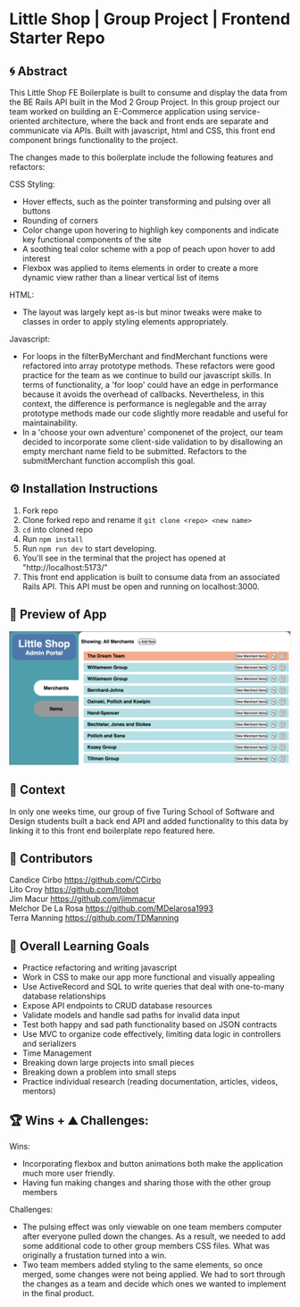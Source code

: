 # Little Shop | Group Project | Frontend Starter Repo

## 🌀 Abstract
This Little Shop FE Boilerplate is built to consume and display the data from the BE Rails API built in the Mod 2 Group Project. In this group project our team worked on building an E-Commerce application using service-oriented architecture, where the back and front ends are separate and communicate via APIs. Built with javascript, html and CSS, this front end component brings functionality to the project.

The changes made to this boilerplate include the following features and refactors:

CSS Styling: 
- Hover effects, such as the pointer transforming and pulsing over all buttons
- Rounding of corners
- Color change upon hovering to highligh key components and indicate key functional components of the site 
- A soothing teal color scheme with a pop of peach upon hover to add interest
- Flexbox was applied to items elements in order to create a more dynamic view rather than a linear vertical list of items

HTML: 
- The layout was largely kept as-is but minor tweaks were make to classes in order to apply styling elements appropriately.

Javascript:
- For loops in the filterByMerchant and findMerchant functions were refactored into array prototype methods. These refactors were good practice for the team as we continue to build our javascript skills. In terms of functionality, a 'for loop' could have an edge in performance because it avoids the overhead of callbacks. Nevertheless, in this context, the difference is performance is neglegable and the array prototype methods made our code slightly more readable and useful for maintainability. 
- In a 'choose your own adventure' componenet of the project, our team decided to incorporate some client-side validation to by disallowing an empty merchant name field to be submitted. Refactors to the submitMerchant function accomplish this goal.


## ⚙️ Installation Instructions
1. Fork repo
2. Clone forked repo and rename it `git clone <repo> <new name>` 
3. `cd` into cloned repo
4. Run `npm install`
5. Run `npm run dev` to start developing.
6. You'll see in the terminal that the project has opened at "http://localhost:5173/"
7. This front end application is built to consume data from an associated Rails API. This API must be open and running on localhost:3000.

## 👀 Preview of App
<!-- ![Little Shop Home page](littleShopHome.png) -->
<img src="LittleShopHome.png" alt="Little Shop Home Page" width="700" />

## 📝 Context
In only one weeks time, our group of five Turing School of Software and Design students built a back end API and added functionality to this data by linking it to this front end boilerplate repo featured here.  

## 👥 Contributors
Candice Cirbo https://github.com/CCirbo</br>
Lito Croy https://github.com/litobot</br>
Jim Macur https://github.com/jimmacur</br>
Melchor De La Rosa https://github.com/MDelarosa1993</br>
Terra Manning https://github.com/TDManning

## 🌱 Overall Learning Goals
* Practice refactoring and writing javascript
* Work in CSS to make our app more functional and visually appealing
* Use ActiveRecord and SQL to write queries that deal with one-to-many database relationships
* Expose API endpoints to CRUD database resources
* Validate models and handle sad paths for invalid data input
* Test both happy and sad path functionality based on JSON contracts
* Use MVC to organize code effectively, limiting data logic in controllers and serializers
* Time Management
* Breaking down large projects into small pieces
* Breaking down a problem into small steps
* Practice individual research (reading documentation, articles, videos, mentors)

## 🏆 Wins + ⛰️ Challenges:
Wins: 
* Incorporating flexbox and button animations both make the application much more user friendly.
* Having fun making changes and sharing those with the other group members

Challenges:
* The pulsing effect was only viewable on one team members computer after everyone pulled down the changes. As a result, we needed to add some additional code to other group members CSS files. What was originally a frustation turned into a win. 
* Two team members added styling to the same elements, so once merged, some changes were not being applied. We had to sort through the changes as a team and decide which ones we wanted to implement in the final product. 
